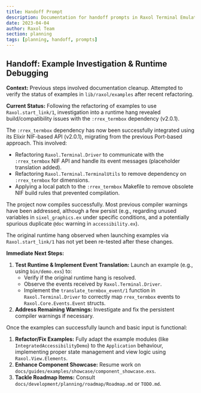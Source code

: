 ```yaml
---
title: Handoff Prompt
description: Documentation for handoff prompts in Raxol Terminal Emulator
date: 2023-04-04
author: Raxol Team
section: planning
tags: [planning, handoff, prompts]
---
```


## Handoff: Example Investigation & Runtime Debugging

**Context:**
Previous steps involved documentation cleanup. Attempted to verify the status of examples in `lib/raxol/examples` after recent refactoring.

**Current Status:**
Following the refactoring of examples to use `Raxol.start_link/1`, investigation into a runtime hang revealed build/compatibility issues with the `:rrex_termbox` dependency (v2.0.1).

The `:rrex_termbox` dependency has now been successfully integrated using its Elixir NIF-based API (v2.0.1), migrating from the previous Port-based approach. This involved:

- Refactoring `Raxol.Terminal.Driver` to communicate with the `:rrex_termbox` NIF API and handle its event messages (placeholder translation added).
- Refactoring `Raxol.Terminal.TerminalUtils` to remove dependency on `:rrex_termbox` for dimensions.
- Applying a local patch to the `:rrex_termbox` Makefile to remove obsolete NIF build rules that prevented compilation.

The project now compiles successfully. Most previous compiler warnings have been addressed, although a few persist (e.g., regarding unused variables in `sixel_graphics.ex` under specific conditions, and a potentially spurious duplicate `@doc` warning in `accessibility.ex`).

The original runtime hang observed when launching examples via `Raxol.start_link/1` has not yet been re-tested after these changes.

**Immediate Next Steps:**

1. **Test Runtime & Implement Event Translation:** Launch an example (e.g., using `bin/demo.exs`) to:
   - Verify if the original runtime hang is resolved.
   - Observe the events received by `Raxol.Terminal.Driver`.
   - Implement the `translate_termbox_event/1` function in `Raxol.Terminal.Driver` to correctly map `rrex_termbox` events to `Raxol.Core.Events.Event` structs.
2. **Address Remaining Warnings:** Investigate and fix the persistent compiler warnings if necessary.

Once the examples can successfully launch and basic input is functional:

1. **Refactor/Fix Examples:** Fully adapt the example modules (like `IntegratedAccessibilityDemo`) to the `Application` behaviour, implementing proper state management and view logic using `Raxol.View.Elements`.
2. **Enhance Component Showcase:** Resume work on `docs/guides/examples/showcase/component_showcase.exs`.
3. **Tackle Roadmap Items:** Consult `docs/development/planning/roadmap/Roadmap.md` or `TODO.md`.
